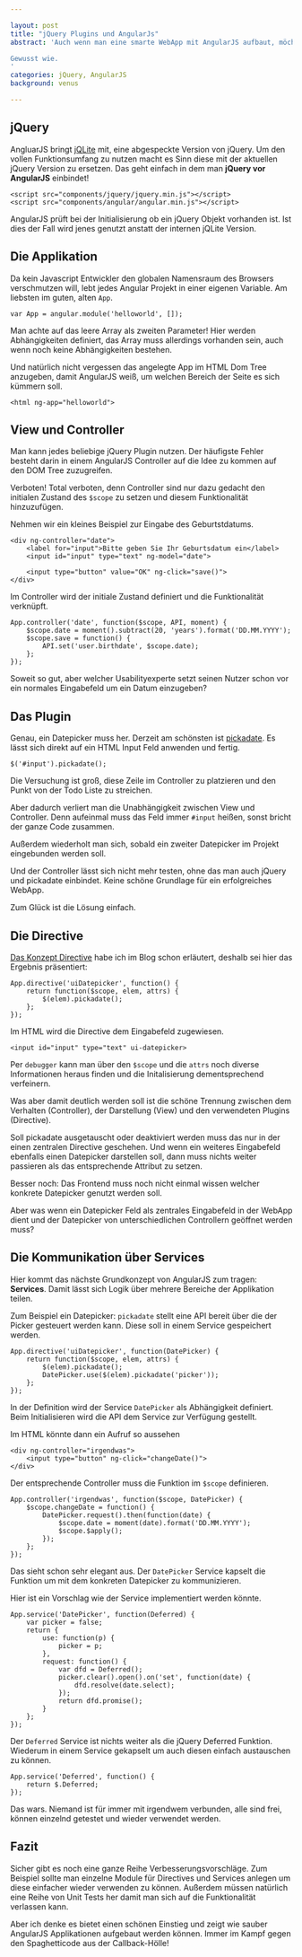```yaml
---

layout: post
title: "jQuery Plugins und AngularJs"
abstract: 'Auch wenn man eine smarte WebApp mit AngularJS aufbaut, möchte man nicht auf den reichen Funktionsumfang und die tollen Plugins von jQuery verzichten. Muss man zum Glück auch nicht, da die beiden Frameworks großartig zusammenarbeiten.

Gewusst wie.
'
categories: jQuery, AngularJS
background: venus

---
```





## jQuery

AngluarJS bringt [jQLite](https://code.google.com/p/jqlite/) mit, eine abgespeckte Version von jQuery. Um den vollen Funktionsumfang zu nutzen macht es Sinn diese mit der aktuellen jQuery Version zu ersetzen. Das geht einfach in dem man **jQuery vor AngularJS** einbindet!

	<script src="components/jquery/jquery.min.js"></script>
	<script src="components/angular/angular.min.js"></script>

AngularJS prüft bei der Initialisierung ob ein jQuery Objekt vorhanden ist. Ist dies der Fall wird jenes genutzt anstatt der internen jQLite Version.


## Die Applikation

Da kein Javascript Entwickler den globalen Namensraum des Browsers verschmutzen will, lebt jedes Angular Projekt in einer eigenen Variable. Am liebsten im guten, alten `App`.

	var App = angular.module('helloworld', []);

Man achte auf das leere Array als zweiten Parameter! Hier werden Abhängigkeiten definiert, das Array muss allerdings vorhanden sein, auch wenn noch keine Abhängigkeiten bestehen.

Und natürlich nicht vergessen das angelegte App im HTML Dom Tree anzugeben, damit AngularJS weiß, um welchen Bereich der Seite es sich kümmern soll.

	<html ng-app="helloworld">


## View und Controller

Man kann jedes beliebige jQuery Plugin nutzen. Der häufigste Fehler besteht darin in einem AngularJS Controller auf die Idee zu kommen auf den DOM Tree zuzugreifen.

Verboten! Total verboten, denn Controller sind nur dazu gedacht den initialen Zustand des `$scope` zu setzen und diesem Funktionalität hinzuzufügen.

Nehmen wir ein kleines Beispiel zur Eingabe des Geburtstdatums.

	<div ng-controller="date">
		<label for="input">Bitte geben Sie Ihr Geburtsdatum ein</label>
		<input id="input" type="text" ng-model="date">

		<input type="button" value="OK" ng-click="save()">
	</div>

Im Controller wird der initiale Zustand definiert und die Funktionalität verknüpft.

	App.controller('date', function($scope, API, moment) {
		$scope.date = moment().subtract(20, 'years').format('DD.MM.YYYY');
		$scope.save = function() {
			API.set('user.birthdate', $scope.date);
		};
	});

Soweit so gut, aber welcher Usabilityexperte setzt seinen Nutzer schon vor ein normales Eingabefeld um ein Datum einzugeben? 


## Das Plugin

Genau, ein Datepicker muss her. Derzeit am schönsten ist [pickadate](http://amsul.ca/pickadate.js/). Es lässt sich direkt auf ein HTML Input Feld anwenden und fertig.

	$('#input').pickadate();

Die Versuchung ist groß, diese Zeile im Controller zu platzieren und den Punkt von der Todo Liste zu streichen.

Aber dadurch verliert man die Unabhängigkeit zwischen View und Controller. Denn aufeinmal muss das Feld immer `#input` heißen, sonst bricht der ganze Code zusammen. 

Außerdem wiederholt man sich, sobald ein zweiter Datepicker im Projekt eingebunden werden soll.

Und der Controller lässt sich nicht mehr testen, ohne das man auch jQuery und pickadate einbindet. Keine schöne Grundlage für ein erfolgreiches WebApp.

Zum Glück ist die Lösung einfach.


## Die Directive

[Das Konzept Directive](http://www.interaktionsdesigner.de/2013/07/24/das-zusammenspiel-von-directives-services-und-templates-in-angularjs/) habe ich im Blog schon erläutert, deshalb sei hier das Ergebnis präsentiert:

	App.directive('uiDatepicker', function() {
		return function($scope, elem, attrs) {
			$(elem).pickadate();
		};
	});

Im HTML wird die Directive dem Eingabefeld zugewiesen.

	<input id="input" type="text" ui-datepicker>

Per `debugger` kann man über den `$scope` und die `attrs` noch diverse Informationen heraus finden und die Initalisierung dementsprechend verfeinern.

Was aber damit deutlich werden soll ist die schöne Trennung zwischen dem Verhalten (Controller), der Darstellung (View) und den verwendeten Plugins (Directive).

Soll pickadate ausgetauscht oder deaktiviert werden muss das nur in der einen zentralen Directive geschehen. Und wenn ein weiteres Eingabefeld ebenfalls einen Datepicker darstellen soll, dann muss nichts weiter passieren als das entsprechende Attribut zu setzen.

Besser noch: Das Frontend muss noch nicht einmal wissen welcher konkrete Datepicker genutzt werden soll.

Aber was wenn ein Datepicker Feld als zentrales Eingabefeld in der WebApp dient und der Datepicker von unterschiedlichen Controllern geöffnet werden muss?


## Die Kommunikation über Services

Hier kommt das nächste Grundkonzept von AngularJS zum tragen: **Services**. Damit lässt sich Logik über mehrere Bereiche der Applikation teilen.

Zum Beispiel ein Datepicker: `pickadate` stellt eine API bereit über die der Picker gesteuert werden kann. Diese soll in einem Service gespeichert werden.

	App.directive('uiDatepicker', function(DatePicker) {
		return function($scope, elem, attrs) {
			$(elem).pickadate();
			DatePicker.use($(elem).pickadate('picker'));
		};
	});

In der Definition wird der Service `DatePicker` als Abhängigkeit definiert. Beim Initialisieren wird die API dem Service zur Verfügung gestellt.

Im HTML könnte dann ein Aufruf so aussehen

	<div ng-controller="irgendwas">
		<input type="button" ng-click="changeDate()">
	</div>

Der entsprechende Controller muss die Funktion im `$scope` definieren.

	App.controller('irgendwas', function($scope, DatePicker) {
		$scope.changeDate = function() {
			DatePicker.request().then(function(date) {
				$scope.date = moment(date).format('DD.MM.YYYY');
				$scope.$apply();
			});
		};
	});

Das sieht schon sehr elegant aus. Der `DatePicker` Service kapselt die Funktion um mit dem konkreten Datepicker zu kommunizieren.

Hier ist ein Vorschlag wie der Service implementiert werden könnte.

	App.service('DatePicker', function(Deferred) {
		var picker = false;
		return {
			use: function(p) {
				picker = p;
			},
			request: function() {
				var dfd = Deferred();
				picker.clear().open().on('set', function(date) {
					dfd.resolve(date.select);
				});
				return dfd.promise();
			}
		};
	});

Der `Deferred` Service ist nichts weiter als die jQuery Deferred Funktion. Wiederum in einem Service gekapselt um auch diesen einfach austauschen zu können.

	App.service('Deferred', function() {
		return $.Deferred;
	});

Das wars. Niemand ist für immer mit irgendwem verbunden, alle sind frei, können einzelnd getestet und wieder verwendet werden.


## Fazit

Sicher gibt es noch eine ganze Reihe Verbesserungsvorschläge. Zum Beispiel sollte man einzelne Module für Directives und Services anlegen um diese einfacher wieder verwenden zu können. Außerdem müssen natürlich eine Reihe von Unit Tests her damit man sich auf die Funktionalität verlassen kann.

Aber ich denke es bietet einen schönen Einstieg und zeigt wie sauber AngularJS Applikationen aufgebaut werden können. Immer im Kampf gegen den Spaghetticode aus der Callback-Hölle!